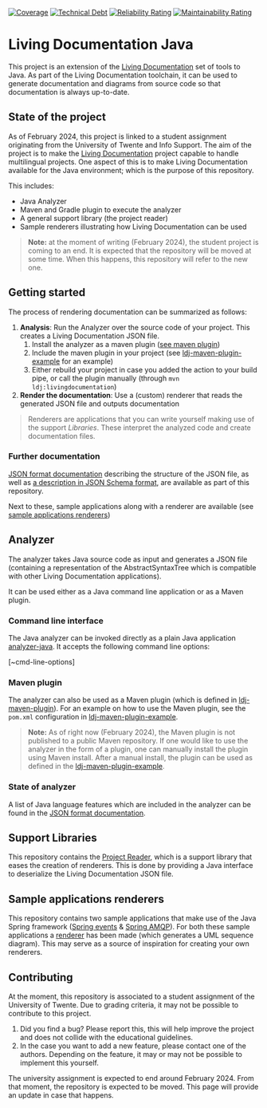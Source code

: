 [![Coverage](https://sonarcloud.io/api/project_badges/measure?project=Ali-chakaroun_ISEP-LivingDocumentation&metric=coverage)](https://sonarcloud.io/summary/new_code?id=Ali-chakaroun_ISEP-LivingDocumentation)
[![Technical Debt](https://sonarcloud.io/api/project_badges/measure?project=Ali-chakaroun_ISEP-LivingDocumentation&metric=sqale_index)](https://sonarcloud.io/summary/new_code?id=Ali-chakaroun_ISEP-LivingDocumentation)
[![Reliability Rating](https://sonarcloud.io/api/project_badges/measure?project=Ali-chakaroun_ISEP-LivingDocumentation&metric=reliability_rating)](https://sonarcloud.io/summary/new_code?id=Ali-chakaroun_ISEP-LivingDocumentation)
[![Maintainability Rating](https://sonarcloud.io/api/project_badges/measure?project=Ali-chakaroun_ISEP-LivingDocumentation&metric=sqale_rating)](https://sonarcloud.io/summary/new_code?id=Ali-chakaroun_ISEP-LivingDocumentation)
# Living Documentation Java

This project is an extension of the [Living Documentation][ldoc] set of tools to
Java. As part of the Living Documentation toolchain, it can be used to generate
documentation and diagrams from source code so that documentation is always
up-to-date.


## State of the project

As of February 2024, this project is linked to a student assignment originating from the University of
Twente and Info Support. The aim of the project is to make the [Living Documentation][ldoc] project
capable to handle multilingual projects. One aspect of this is to make Living Documentation
available for the Java environment; which is the purpose of this repository.

This includes:
- Java Analyzer
- Maven and Gradle plugin to execute the analyzer
- A general support library (the project reader)
- Sample renderers illustrating how Living Documentation can be used


> **Note:** at the moment of writing (February 2024), the student project is coming to an end.
> It is expected that the repository will be moved at some time. When this happens, this repository will refer to the new one.

## Getting started

The process of rendering documentation can be summarized as follows:
1. **Analysis**: Run the Analyzer over the source code of your project. This creates a  Living Documentation JSON file.
    1. Install the analyzer as a maven plugin ([see maven plugin](#maven-plugin))
    2. Include the maven plugin in your project (see  [ldj-maven-plugin-example](/ldj-maven-plugin-example) for an example)
    3. Either rebuild your project in case you added the action to your build pipe, or call the plugin manually (through `mvn ldj:livingdocumentation`)
2. **Render the documentation**: Use a (custom) renderer that reads the generated JSON file and outputs documentation

> Renderers are applications that you can write yourself making use of the support _Libraries_. These interpret the analyzed code and create documentation files.


### Further documentation
[JSON format documentation][json] describing the structure of the JSON file, as well as [a description in JSON Schema format][schema], are available as part of this repository.

Next to these, sample applications along with a renderer are available (see [sample applications renderers](#sample-applications-renderers))


## Analyzer

The analyzer takes Java source code as input and generates a JSON file (containing a representation 
of the AbstractSyntaxTree which is compatible with other Living Documentation applications).

It can be used either as a Java command line application or as a Maven plugin.

### Command line interface
The Java analyzer can be invoked directly as a plain Java application [analyzer-java](/analyzer-java). It accepts the following command
line options:

[~cmd-line-options]

### Maven plugin
The analyzer can also be used as a Maven plugin (which is defined in [ldj-maven-plugin](/ldj-maven-plugin)).
For an example on how to use the Maven plugin, see the `pom.xml` configuration in [ldj-maven-plugin-example](/ldj-maven-plugin-example).

> **Note:** As of right now (February 2024), the Maven plugin is not published to a public Maven repository. 
> If one would like to use the analyzer in the form of a plugin, one can manually install the plugin using Maven install.
> After a manual install, the plugin can be used as defined in the [ldj-maven-plugin-example](/ldj-maven-plugin-example).

### State of analyzer

A list of Java language features which are included in the analyzer can be found in the [JSON format documentation][json].

## Support Libraries

This repository contains the [Project Reader](/ldj-project-reader), which is a support library that eases the creation of renderers. This is done by providing a Java interface to deserialize the Living Documentation JSON file.

## Sample applications renderers
This repository contains two sample applications that make use of the Java Spring framework ([Spring events](/ldj-spring-event-example) & [Spring AMQP](/ldj-spring-amqp-example)).
For both these sample applications a [renderer](/ldj-spring-renderer-example) has been made (which generates a UML sequence diagram). This may serve as a source of inspiration for creating your own renderers.


## Contributing
At the moment, this repository is associated to a student assignment of the University of Twente.
Due to grading criteria, it may not be possible to contribute to this project.

1. Did you find a bug? Please report this, this will help improve the project and does not collide with the educational guidelines.
2. In the case you want to add a new feature, please contact one of the authors. Depending on the feature, it may or may not be possible to implement this yourself.

The university assignment is expected to end around February 2024. From that moment, the repository is expected to be moved. This page will provide an update in case that happens.


[ldoc]: https://github.com/eNeRGy164/LivingDocumentation
[json]: docs/JSONDocumentation.md
[schema]: analyzer-java/src/main/resources/jsonschema/schema.json
